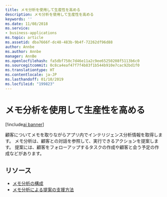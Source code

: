 ```yaml
---
title: メモ分析を使用して生産性を高める
description: メモ分析を使用して生産性を高める
keywords: ''
ms.date: 11/08/2018
ms.service:
- business-applications
ms.topic: article
ms.assetid: dba7666f-dc48-483b-9b4f-72262df96d88
author: Annbe
ms.author: Annbe
manager: AnnBe
ms.openlocfilehash: fa5dbf750c7d46e11a2c9ee65250208f5113b6c0
ms.sourcegitcommit: 0c8ca4eaf47f7f4b83f1b544b910e7cac92bd1f0
ms.translationtype: HT
ms.contentlocale: ja-JP
ms.lasthandoff: 01/10/2019
ms.locfileid: "199823"
---
```

# <a name="be-more-productive-with-notes-analysis"></a>メモ分析を使用して生産性を高める

[!include[ai banner](../includes/ai.md)] 

顧客についてメモを取りながらアプリ内でインテリジェンス分析情報を取得します。 メモ分析は、顧客との対話を参照して、実行できるアクションを提案します。 提案には、顧客をフォローアップするタスクの作成や顧客と会う予定の作成などがあります。

## <a name="resources"></a>リソース

- [メモ分析の構成](https://docs.microsoft.com/dynamics365/ai/sales/configure-enable-dynamics-365-ai-sales#configure-notes-analysis)
- [メモ分析による提案の支援方法](https://docs.microsoft.com/dynamics365/ai/sales/notes-analysis)
